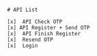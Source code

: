     # API List

    [x]  API Check OTP
    [x] API Register + Send OTP
    [x]  API Finish Register
    [x]  Resend OTP
    [x]  Login